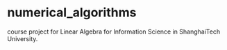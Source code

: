 # numerical_algorithms

course project for Linear Algebra for Information Science in ShanghaiTech University.
